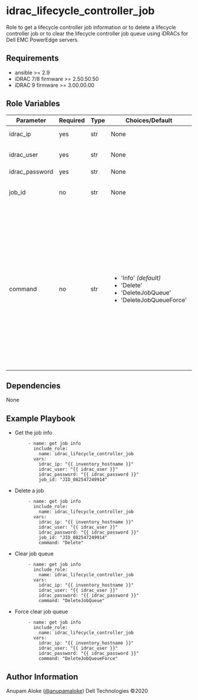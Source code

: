 idrac_lifecycle_controller_job
=========

Role to get a lifecycle controller job information or to delete a lifecycle controller job or to clear the lifecycle controller job queue using iDRACs for Dell EMC PowerEdge servers.

Requirements
------------
- ansible >= 2.9
- iDRAC 7/8 firmware >= 2.50.50.50
- iDRAC 9 firmware >= 3.00.00.00

Role Variables
--------------

| Parameter | Required | Type | Choices/Default | Example | Description |
|-----------|----------|------|-----------------|---------|-------------|
| idrac_ip  | yes | str | None | "192.168.10.10"<br/>"abc.xyz.com" | IP address or hostname of iDRAC |
| idrac_user | yes | str | None | "admin" | iDRAC user with privileges to import the server configuration profile |
| idrac_password | yes | str | None | "Passw0rd" | iDRAC user password |
| job_id | no | str | None | 'JID_082547249914' | Job ID.<br/>I(job_id) is mandatory if I(command) is either C(Info) or C(Delete). |
| command | no | str | <ul><li>'Info' *(default)*</li><li>'Delete'</li><li>'DeleteJobQueue'</li><li>'DeleteJobQueueForce'</li></ul> | 'Info' | <ul><li>'Info' - get the lifecycle controller job info for a Job ID</li><li>'Delete' - delete the lifecycle controller job for a job ID</li><li>'DeleteJobQueue' - clear the lifecycle controller job queue</li><li>'DeleteJobQueueForce' - force clear the lifecycle controller job queue. This also restarts the Lifecycle Controller services, so please make sure that Lifecycle Controller is in "Ready" state before you run any further tasks on iDRAC. </li></ul> |

Dependencies
------------

None

Example Playbook
----------------

* Get the job info

  ```
       - name: get job info
         include_role:
           name: idrac_lifecycle_controller_job
         vars:
           idrac_ip: "{{ inventory_hostname }}"
           idrac_user: "{{ idrac_user }}"
           idrac_password: "{{ idrac_password }}"
           job_id: "JID_082547249914"
  ```

* Delete a job

  ```
       - name: get job info
         include_role:
           name: idrac_lifecycle_controller_job
         vars:
           idrac_ip: "{{ inventory_hostname }}"
           idrac_user: "{{ idrac_user }}"
           idrac_password: "{{ idrac_password }}"
           job_id: "JID_082547249914"
           command: "Delete"
  ```

* Clear job queue

  ```
       - name: get job info
         include_role:
           name: idrac_lifecycle_controller_job
         vars:
           idrac_ip: "{{ inventory_hostname }}"
           idrac_user: "{{ idrac_user }}"
           idrac_password: "{{ idrac_password }}"
           command: "DeleteJobQueue"
  ```

* Force clear job queue

  ```
       - name: get job info
         include_role:
           name: idrac_lifecycle_controller_job
         vars:
           idrac_ip: "{{ inventory_hostname }}"
           idrac_user: "{{ idrac_user }}"
           idrac_password: "{{ idrac_password }}"
           command: "DeleteJobQueueForce"
  ```

Author Information
------------------

Anupam Aloke ([@anupamaloke](https://github.com/anupamaloke))
Dell Technologies &copy;2020
